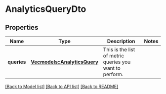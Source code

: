 # AnalyticsQueryDto

## Properties

Name | Type | Description | Notes
------------ | ------------- | ------------- | -------------
**queries** | [**Vec<models::AnalyticsQuery>**](AnalyticsQuery.md) | This is the list of metric queries you want to perform. | 

[[Back to Model list]](../README.md#documentation-for-models) [[Back to API list]](../README.md#documentation-for-api-endpoints) [[Back to README]](../README.md)


